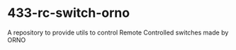 # 433-rc-switch-orno
A repository to provide utils to control Remote Controlled switches made by ORNO
